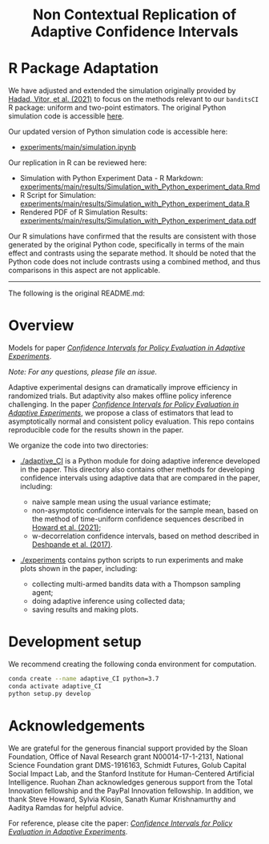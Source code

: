 <h1 align="center">Non Contextual Replication of Adaptive Confidence Intervals</h1>

# R Package Adaptation

We have adjusted and extended the simulation originally provided by [Hadad, Vitor, et al. (2021)](https://arxiv.org/abs/1911.02768) to focus on the methods relevant to our `banditsCI` R package: uniform and two-point estimators. The original Python simulation code is accessible [here](https://github.com/gsbDBI/adaptive-confidence-intervals/blob/master/experiments/main/simulations.ipynb).

Our updated version of Python simulation code is accessible here:
- [experiments/main/simulation.ipynb](https://github.com/UChicago-pol-methods/adaptive-confidence-intervals/blob/non_contextual_replication/experiments/main/simulations.ipynb)

Our replication in R can be reviewed here:
- Simulation with Python Experiment Data - R Markdown: [experiments/main/results/Simulation_with_Python_experiment_data.Rmd](https://github.com/UChicago-pol-methods/adaptive-confidence-intervals/blob/non_contextual_replication/experiments/main/results/Simulation_with_Python_experiment_data.Rmd)
- R Script for Simulation: [experiments/main/results/Simulation_with_Python_experiment_data.R](https://github.com/UChicago-pol-methods/adaptive-confidence-intervals/blob/non_contextual_replication/experiments/main/results/Simulation_with_Python_experiment_data.R)
- Rendered PDF of R Simulation Results: [experiments/main/results/Simulation_with_Python_experiment_data.pdf](https://github.com/UChicago-pol-methods/adaptive-confidence-intervals/blob/non_contextual_replication/experiments/main/results/Simulation_with_Python_experiment_data.pdf)

Our R simulations have confirmed that the results are consistent with those generated by the original Python code, specifically in terms of the main effect and contrasts using the separate method. It should be noted that the Python code does not include contrasts using a combined method, and thus comparisons in this aspect are not applicable.

---------------------------------------------
The following is the original README.md:

# Overview

Models for paper [_Confidence Intervals for Policy Evaluation in Adaptive Experiments_](https://arxiv.org/abs/1911.02768).

*Note: For any questions, please file an issue.*

Adaptive experimental designs can dramatically improve efficiency in randomized trials. But adaptivity also makes offline policy inference challenging. In the paper [_Confidence Intervals for Policy Evaluation in Adaptive Experiments_](https://arxiv.org/abs/1911.02768), we propose a class of estimators that lead to asymptotically normal and consistent policy evaluation. This repo contains reproducible code for the results shown in the paper. 

We organize the code into two directories:
- [./adaptive_CI](https://github.com/gsbDBI/adaptive-confidence-intervals/tree/master/adaptive_CI) is a Python module for doing adaptive inference developed in the paper. This directory also contains other methods for developing confidence intervals using adaptive data that are compared in the paper, including:
   - naive sample mean using the usual variance estimate;
   - non-asymptotic confidence intervals for the sample mean, based on the method of time-uniform confidence sequences described in [Howard et al. (2021)](https://arxiv.org/pdf/1810.08240.pdf);
   - w-decorrelation confidence intervals, based on method described in [Deshpande et al. (2017)](https://arxiv.org/pdf/1712.06695.pdf).

- [./experiments](https://github.com/gsbDBI/adaptive-confidence-intervals/tree/master/experiments) contains python scripts to run experiments and make plots shown in the paper, including:
   - collecting multi-armed bandits data with a Thompson sampling agent;
   - doing adaptive inference using collected data;
   - saving results and making plots. 

# Development setup

We recommend creating the following conda environment for computation.
```bash
conda create --name adaptive_CI python=3.7
conda activate adaptive_CI
python setup.py develop
```

# Acknowledgements
We are grateful for the generous financial support provided by the Sloan Foundation, Office of Naval Research grant N00014-17-1-2131, National Science Foundation grant DMS-1916163, Schmidt Futures, Golub Capital Social Impact Lab, and the Stanford Institute for Human-Centered Artificial Intelligence. Ruohan Zhan acknowledges generous support from the Total Innovation fellowship and the PayPal Innovation fellowship. In addition, we thank Steve Howard, Sylvia Klosin, Sanath Kumar Krishnamurthy and Aaditya Ramdas for helpful advice.

For reference, please cite the paper: [_Confidence Intervals for Policy Evaluation in Adaptive Experiments_](https://arxiv.org/abs/1911.02768).
